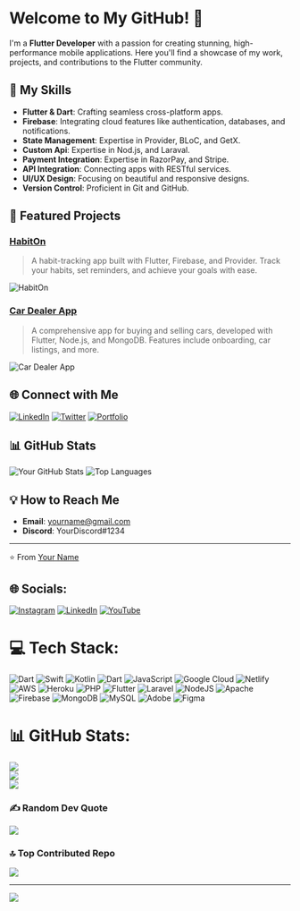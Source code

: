 # Welcome to My GitHub! 👋

I'm a **Flutter Developer** with a passion for creating stunning, high-performance mobile applications. Here you'll find a showcase of my work, projects, and contributions to the Flutter community.

## 🚀 My Skills

- **Flutter & Dart**: Crafting seamless cross-platform apps.
- **Firebase**: Integrating cloud features like authentication, databases, and notifications.
- **State Management**: Expertise in Provider, BLoC, and GetX.
- **Custom Api**: Expertise in Nod.js, and Laraval.
- **Payment Integration**: Expertise in RazorPay, and Stripe.
- **API Integration**: Connecting apps with RESTful services.
- **UI/UX Design**: Focusing on beautiful and responsive designs.
- **Version Control**: Proficient in Git and GitHub.

## 🌟 Featured Projects

### [HabitOn](https://github.com/yourusername/HabitOn) 
> A habit-tracking app built with Flutter, Firebase, and Provider. Track your habits, set reminders, and achieve your goals with ease.

![HabitOn](https://user-images.githubusercontent.com/yourimage.png)

### [Car Dealer App](https://github.com/yourusername/CarDealerApp)
> A comprehensive app for buying and selling cars, developed with Flutter, Node.js, and MongoDB. Features include onboarding, car listings, and more.

![Car Dealer App](https://user-images.githubusercontent.com/yourimage.png)

## 🌐 Connect with Me

[![LinkedIn](https://img.shields.io/badge/LinkedIn-blue?style=for-the-badge&logo=linkedin)](https://www.linkedin.com/in/yourprofile)
[![Twitter](https://img.shields.io/badge/Twitter-blue?style=for-the-badge&logo=twitter)](https://twitter.com/yourprofile)
[![Portfolio](https://img.shields.io/badge/Portfolio-orange?style=for-the-badge&logo=web)](https://yourportfolio.com)

## 📊 GitHub Stats

![Your GitHub Stats](https://github-readme-stats.vercel.app/api?username=yourusername&show_icons=true&theme=radical)
![Top Languages](https://github-readme-stats.vercel.app/api/top-langs/?username=yourusername&layout=compact&theme=radical)

## 💡 How to Reach Me

- **Email**: [yourname@gmail.com](mailto:yourname@gmail.com)
- **Discord**: YourDiscord#1234

---

⭐️ From [Your Name](https://github.com/yourusername)

## 🌐 Socials:
[![Instagram](https://img.shields.io/badge/Instagram-%23E4405F.svg?logo=Instagram&logoColor=white)](https://instagram.com/shibily_sf) [![LinkedIn](https://img.shields.io/badge/LinkedIn-%230077B5.svg?logo=linkedin&logoColor=white)](https://linkedin.com/in/https://www.linkedin.com/in/mohamedshibily/ ) [![YouTube](https://img.shields.io/badge/YouTube-%23FF0000.svg?logo=YouTube&logoColor=white)](https://youtube.com/@Sfdtech) 

# 💻 Tech Stack:
![Dart](https://img.shields.io/badge/dart-%230175C2.svg?style=plastic&logo=dart&logoColor=white) ![Swift](https://img.shields.io/badge/swift-F54A2A?style=plastic&logo=swift&logoColor=white) ![Kotlin](https://img.shields.io/badge/kotlin-%237F52FF.svg?style=plastic&logo=kotlin&logoColor=white) ![Dart](https://img.shields.io/badge/dart-%230175C2.svg?style=plastic&logo=dart&logoColor=white) ![JavaScript](https://img.shields.io/badge/javascript-%23323330.svg?style=plastic&logo=javascript&logoColor=%23F7DF1E) ![Google Cloud](https://img.shields.io/badge/GoogleCloud-%234285F4.svg?style=plastic&logo=google-cloud&logoColor=white) ![Netlify](https://img.shields.io/badge/netlify-%23000000.svg?style=plastic&logo=netlify&logoColor=#00C7B7) ![AWS](https://img.shields.io/badge/AWS-%23FF9900.svg?style=plastic&logo=amazon-aws&logoColor=white) ![Heroku](https://img.shields.io/badge/heroku-%23430098.svg?style=plastic&logo=heroku&logoColor=white) ![PHP](https://img.shields.io/badge/php-%23777BB4.svg?style=plastic&logo=php&logoColor=white) ![Flutter](https://img.shields.io/badge/Flutter-%2302569B.svg?style=plastic&logo=Flutter&logoColor=white) ![Laravel](https://img.shields.io/badge/laravel-%23FF2D20.svg?style=plastic&logo=laravel&logoColor=white) ![NodeJS](https://img.shields.io/badge/node.js-6DA55F?style=plastic&logo=node.js&logoColor=white) ![Apache](https://img.shields.io/badge/apache-%23D42029.svg?style=plastic&logo=apache&logoColor=white) ![Firebase](https://img.shields.io/badge/firebase-a08021?style=plastic&logo=firebase&logoColor=ffcd34) ![MongoDB](https://img.shields.io/badge/MongoDB-%234ea94b.svg?style=plastic&logo=mongodb&logoColor=white) ![MySQL](https://img.shields.io/badge/mysql-4479A1.svg?style=plastic&logo=mysql&logoColor=white) ![Adobe](https://img.shields.io/badge/adobe-%23FF0000.svg?style=plastic&logo=adobe&logoColor=white) ![Figma](https://img.shields.io/badge/figma-%23F24E1E.svg?style=plastic&logo=figma&logoColor=white)
# 📊 GitHub Stats:
![](https://github-readme-stats.vercel.app/api?username=shibily345&theme=dark&hide_border=false&include_all_commits=false&count_private=false)<br/>
![](https://github-readme-streak-stats.herokuapp.com/?user=shibily345&theme=dark&hide_border=false)<br/>
![](https://github-readme-stats.vercel.app/api/top-langs/?username=shibily345&theme=dark&hide_border=false&include_all_commits=false&count_private=false&layout=compact)

### ✍️ Random Dev Quote
![](https://quotes-github-readme.vercel.app/api?type=horizontal&theme=gruvbox)

### 🔝 Top Contributed Repo
![](https://github-contributor-stats.vercel.app/api?username=shibily345&limit=5&theme=neon&combine_all_yearly_contributions=true)

---
[![](https://visitcount.itsvg.in/api?id=shibily345&icon=0&color=4)](https://visitcount.itsvg.in)

<!-- Proudly created with GPRM ( https://gprm.itsvg.in ) -->
